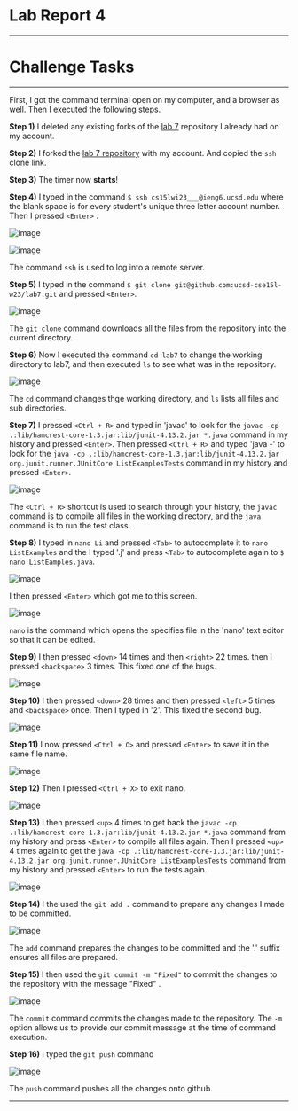 # Lab Report 4
***
# Challenge Tasks
***
First, I got the command terminal open on my computer, and a browser as well. Then I executed the following steps.

**Step 1)** I deleted any existing forks of the [lab 7](https://github.com/ucsd-cse15l-w23/lab7) repository I already had on my account.

**Step 2)** I forked the [lab 7 repository](https://github.com/ucsd-cse15l-w23/lab7) with my account. And copied the `ssh` clone link.

**Step 3)** The timer now **starts**!

**Step 4)** I typed in the command `$ ssh cs15lwi23___@ieng6.ucsd.edu` where the blank space is for every student's unique three letter account number. Then I pressed `<Enter>` .

![image](https://user-images.githubusercontent.com/122562955/221531985-6bf070c7-b0b7-462d-aef4-a4724f80a287.png)

![image](https://user-images.githubusercontent.com/122562955/221531895-38bde6ae-6bc4-48d3-bada-f8831fba99e4.png)

The command `ssh` is used to log into a remote server.

**Step 5)** I typed in the command `$ git clone git@github.com:ucsd-cse15l-w23/lab7.git` and pressed `<Enter>`.

![image](https://user-images.githubusercontent.com/122562955/221543038-dcf2ebd2-8cfb-4eeb-a88d-d9ef1bac89c9.png)

The `git clone` command downloads all the files from the repository into the current directory.

**Step 6)** Now I executed the command `cd lab7` to change the working directory to lab7, and then executed `ls` to see what was in the repository.

![image](https://user-images.githubusercontent.com/122562955/221533147-04372c34-d0cd-476f-8e9e-79d30904b739.png)

The `cd` command changes thge working directory, and `ls` lists all files and sub directories.

**Step 7)** I pressed `<Ctrl + R>` and typed in 'javac' to look for the `javac -cp .:lib/hamcrest-core-1.3.jar:lib/junit-4.13.2.jar *.java` command in my history and pressed `<Enter>`.
            Then pressed `<Ctrl + R>` and typed 'java -' to look for the `java -cp .:lib/hamcrest-core-1.3.jar:lib/junit-4.13.2.jar org.junit.runner.JUnitCore ListExamplesTests` command in my history and pressed `<Enter>`.

![image](https://user-images.githubusercontent.com/122562955/221535487-dbd2e936-ca95-40ef-ab1c-1ac68c216b0a.png)

The `<Ctrl + R>` shortcut is used to search through your history, the `javac` command is to compile all files in the working directory, and the `java` command is to run the test class.

**Step 8)** I typed in `nano Li` and pressed `<Tab>` to autocomplete it to `nano ListExamples` and the I typed '.j' and press `<Tab>` to autocomplete again to `$ nano ListEamples.java`.
           
![image](https://user-images.githubusercontent.com/122562955/221538817-1ba64189-74c5-43ec-8058-4cd3cd4ee845.png)
            
I then pressed `<Enter>` which got me to this screen.

![image](https://user-images.githubusercontent.com/122562955/221536662-1ef8c51e-2c6c-4a46-9257-dc232c26930f.png)
            
`nano` is the command which opens the specifies file in the 'nano' text editor so that it can be edited.
 
**Step 9)** I then pressed `<down>` 14 times and then `<right>` 22 times. then I pressed `<backspace>` 3 times. This fixed one of the bugs.
            
![image](https://user-images.githubusercontent.com/122562955/221537979-a584895c-e824-4662-8893-be3a799fab66.png)
            
**Step 10)** I then pressed `<down>` 28 times and then pressed `<left>` 5 times and `<backspace>` once. Then I typed in '2'. This fixed the second bug.
            
![image](https://user-images.githubusercontent.com/122562955/221540486-cc74ac99-8f27-41bb-9376-c4e4d7aa3415.png)

 **Step 11)** I now pressed `<Ctrl + O>` and pressed `<Enter>` to save it in the same file name.
      
 ![image](https://user-images.githubusercontent.com/122562955/221538366-7175bb1b-2ebc-4389-a761-8bb405a57f85.png)

  **Step 12)** Then I pressed `<Ctrl + X>` to exit nano.
            
  ![image](https://user-images.githubusercontent.com/122562955/221538965-26193d2f-c22b-4cf9-b93b-72ebca5038d2.png)

  **Step 13)** I then pressed `<up>` 4 times to get back the `javac -cp .:lib/hamcrest-core-1.3.jar:lib/junit-4.13.2.jar *.java`  command from my history and press `<Enter>` to compile all files again.
            Then I pressed `<up>` 4 times again to get the `java -cp .:lib/hamcrest-core-1.3.jar:lib/junit-4.13.2.jar org.junit.runner.JUnitCore ListExamplesTests` command from my history and pressed `<Enter>` to run the tests again.
            
![image](https://user-images.githubusercontent.com/122562955/221540596-9e90efe8-81ec-494b-a910-345817ba7e26.png)

**Step 14)** I the used the `git add .` command to prepare any changes I made to be committed.

![image](https://user-images.githubusercontent.com/122562955/221541138-b090c7f1-d8f1-402f-9d20-1c85de671eb5.png)
            
The `add` command prepares the changes to be committed and the '.' suffix ensures all files are prepared.
            
**Step 15)** I then used the `git commit -m "Fixed"` to commit the changes to the repository with the message "Fixed" .
            
![image](https://user-images.githubusercontent.com/122562955/221541464-46013cd3-c100-4291-b1eb-d6ac4f5ede82.png)
            
The `commit` command commits the changes made to the repository. The `-m` option allows us to provide our commit message at the time of command execution.

**Step 16)** I typed the `git push` command
            
![image](https://user-images.githubusercontent.com/122562955/221543332-5fc5e0b6-571b-43f1-8fed-73cb1e99d298.png)
            
The `push` command pushes all the changes onto github.
            
***
